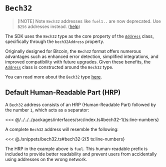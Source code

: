 # `Bech32`

> [!NOTE] Note
> `Bech32` addresses like `fuel1..` are now deprecated. Use `B256` addresses instead. ([help](https://docs.fuel.network/docs/specs/abi/argument-encoding/#b256))

The SDK uses the `Bech32` type as the core property of the [`Address`](https://fuels-ts-docs-api.vercel.app/classes/_fuel_ts_address.Address.html) class, specifically through the `bech32Address` property.

Originally designed for Bitcoin, the `Bech32` format offers numerous advantages such as enhanced error detection, simplified integrations, and improved compatibility with future upgrades. Given these benefits, the [`Address`](https://fuels-ts-docs-api.vercel.app/classes/_fuel_ts_address.Address.html) class is constructed around the `Bech32` type.

You can read more about the `Bech32` type [here](https://thebitcoinmanual.com/articles/btc-bech32-address/).

## Default Human-Readable Part (HRP)

A `Bech32` address consists of an HRP (Human-Readable Part) followed by the number `1`, which acts as a separator:

<<< @/../../../packages/interfaces/src/index.ts#bech32-1{ts:line-numbers}

A complete `Bech32` address will resemble the following:

<<< @./snippets/bech32.ts#bech32-2{5 ts:line-numbers}

The HRP in the example above is `fuel`. This human-readable prefix is included to provide better readability and prevent users from accidentally using addresses on the wrong network.
